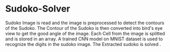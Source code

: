 # Sudoko-Solver

Sudoko Image is read and the image is preprocessed to detect the contours of the Sudoko.
The Contour of the Sudoko is then converted into bird's eye view to get the good angle of the image.
Each Cell from the image is splitted and is stored in an array.
A trained CNN model on MNIST dataset is used to recognize the digits in the sudoko image.
The Extracted sudoko is solved .
